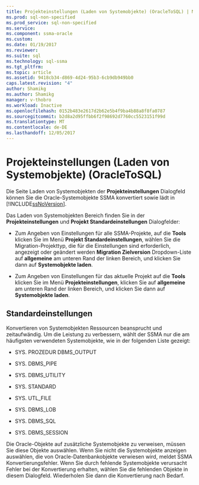 ```yaml
---
title: Projekteinstellungen (Laden von Systemobjekte) (OracleToSQL) | Microsoft Docs
ms.prod: sql-non-specified
ms.prod_service: sql-non-specified
ms.service: 
ms.component: ssma-oracle
ms.custom: 
ms.date: 01/19/2017
ms.reviewer: 
ms.suite: sql
ms.technology: sql-ssma
ms.tgt_pltfrm: 
ms.topic: article
ms.assetid: 9418cb34-d869-4d24-95b3-6cb9db949bb0
caps.latest.revision: "4"
author: Shamikg
ms.author: Shamikg
manager: v-thobro
ms.workload: Inactive
ms.openlocfilehash: 0152b483e2617d2b62e5b4f9ba4b88a8f8fa0787
ms.sourcegitcommit: b2d8a2d95ffbb6f2f98692d7760cc5523151f99d
ms.translationtype: MT
ms.contentlocale: de-DE
ms.lasthandoff: 12/05/2017
---
```

# <a name="project-settingsloading-system-objects-oracletosql"></a>Projekteinstellungen (Laden von Systemobjekte) (OracleToSQL)
Die Seite Laden von Systemobjekten der **Projekteinstellungen** Dialogfeld können Sie die Oracle-Systemobjekte SSMA konvertiert sowie lädt in [!INCLUDE[ssNoVersion](../../includes/ssnoversion_md.md)].  
  
Das Laden von Systemobjekten Bereich finden Sie in der **Projekteinstellungen** und **Projekt Standardeinstellungen** Dialogfelder:  
  
-   Zum Angeben von Einstellungen für alle SSMA-Projekte, auf die **Tools** klicken Sie im Menü **Projekt Standardeinstellungen**, wählen Sie die Migration-Projekttyp, die für die Einstellungen sind erforderlich, angezeigt oder geändert werden **Migration Zielversion** Dropdown-Liste auf **allgemeine** am unteren Rand der linken Bereich, und klicken Sie dann auf **Systemobjekte laden**.  
  
-   Zum Angeben von Einstellungen für das aktuelle Projekt auf die **Tools** klicken Sie im Menü **Projekteinstellungen**, klicken Sie auf **allgemeine** am unteren Rand der linken Bereich, und klicken Sie dann auf **Systemobjekte laden**.  
  
## <a name="default-settings"></a>Standardeinstellungen  
Konvertieren von Systemobjekten Ressourcen beansprucht und zeitaufwändig. Um die Leistung zu verbessern, wählt der SSMA nur die am häufigsten verwendeten Systemobjekte, wie in der folgenden Liste gezeigt:  
  
-   SYS. PROZEDUR DBMS_OUTPUT  
  
-   SYS. DBMS_PIPE  
  
-   SYS. DBMS_UTILITY  
  
-   SYS. STANDARD  
  
-   SYS. UTL_FILE  
  
-   SYS. DBMS_LOB  
  
-   SYS. DBMS_SQL  
  
-   SYS. DBMS_SESSION  
  
Die Oracle-Objekte auf zusätzliche Systemobjekte zu verweisen, müssen Sie diese Objekte auswählen. Wenn Sie nicht die Systemobjekte anzeigen auswählen, die von Oracle-Datenbankobjekte verwiesen wird, meldet SSMA Konvertierungsfehler. Wenn Sie durch fehlende Systemobjekte verursacht Fehler bei der Konvertierung erhalten, wählen Sie die fehlenden Objekte in diesem Dialogfeld. Wiederholen Sie dann die Konvertierung nach Bedarf.  
  

